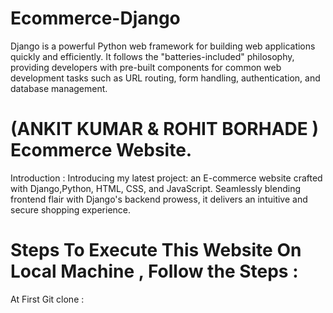 # Ecommerce-Django
Django is a powerful Python web framework for building web applications quickly and efficiently. It follows the "batteries-included" philosophy, providing developers with pre-built components for common web development tasks such as URL routing, form handling, authentication, and database management.
# (ANKIT KUMAR & ROHIT BORHADE ) Ecommerce Website.
Introduction : Introducing my latest project: an E-commerce website crafted with Django,Python, HTML, CSS, and JavaScript. Seamlessly blending frontend flair with Django's backend prowess, it delivers an intuitive and secure shopping experience.

# Steps To Execute This Website On Local Machine , Follow the Steps :
At  First Git clone : 
